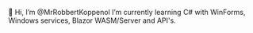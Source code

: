 👋 Hi, I’m @MrRobbertKoppenol
I’m currently learning C# with WinForms, Windows services, Blazor WASM/Server and API's.

